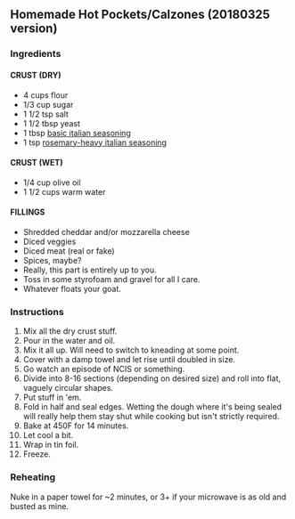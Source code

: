 ## Homemade Hot Pockets/Calzones (20180325 version)

### Ingredients

#### CRUST (DRY)
* 4 cups flour
* 1/3 cup sugar
* 1 1/2 tsp salt
* 1 1/2 tbsp yeast
* 1 tbsp [basic italian seasoning](https://github.com/stevenorum/recipes/blob/master/recipes/italian%20seasoning/20180319.txt)
* 1 tsp [rosemary-heavy italian seasoning](https://github.com/stevenorum/recipes/blob/master/recipes/italian%20seasoning/20180319.txt)

#### CRUST (WET)
* 1/4 cup olive oil
* 1 1/2 cups warm water

#### FILLINGS
* Shredded cheddar and/or mozzarella cheese
* Diced veggies
* Diced meat (real or fake)
* Spices, maybe?
* Really, this part is entirely up to you.
* Toss in some styrofoam and gravel for all I care.
* Whatever floats your goat.

### Instructions

1. Mix all the dry crust stuff.
2. Pour in the water and oil.
3. Mix it all up.  Will need to switch to kneading at some point.
4. Cover with a damp towel and let rise until doubled in size.
5. Go watch an episode of NCIS or something.
6. Divide into 8-16 sections (depending on desired size) and roll into flat, vaguely circular shapes.
7. Put stuff in 'em.
8. Fold in half and seal edges.  Wetting the dough where it's being sealed will really help them stay shut while cooking but isn't strictly required.
9. Bake at 450F for 14 minutes.
10. Let cool a bit.
11. Wrap in tin foil.
12. Freeze.

### Reheating
Nuke in a paper towel for ~2 minutes, or 3+ if your microwave is as old and busted as mine.
